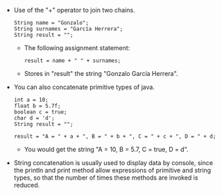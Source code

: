 - Use of the "+" operator to join two chains.
    ```
    String name = "Gonzalo";
    String surnames = "García Herrera";
    String result = "";
    ```
    - The following assignment statement:
        ```
        result = name + " " + surnames;
        ```
    - Stores in "result" the string "Gonzalo García Herrera".

- You can also concatenate primitive types of java.
    ```
    int a = 10;
    float b = 5.7f;
    boolean c = true;
    char d = 'd';
    String result = "";
    
    result = "A = " + a + ", B = " + b + ", C = " + c + ", D = " + d;
    ```
    - You would get the string "A = 10, B = 5.7, C = true, D = d".

- String concatenation is usually used to display data by console, since the println and print method allow expressions of primitive and string types, so that the number of times these methods are invoked is reduced.
